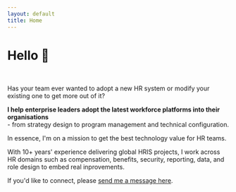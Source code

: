 ```yaml
---
layout: default
title: Home
---
```


# Hello 👋 

<br />

Has your team ever wanted to adopt a new HR system or modify your existing one to get more out of it?

**I help enterprise leaders adopt the latest workforce platforms into their organisations**  
\- from strategy design to program management and technical configuration.

In essence, I'm on a mission to get the best technology value for HR teams.

With 10+ years' experience delivering global HRIS projects, I work across HR domains such as compensation, benefits, security, reporting, data, and role design to embed real inprovements.

If you'd like to connect, please [send me a message here](https://www.linkedin.com/in/cainhill/).